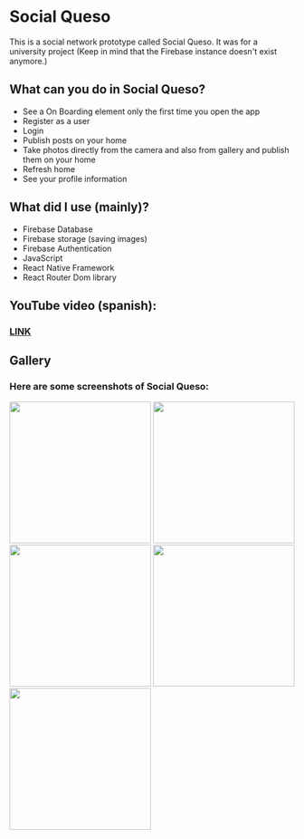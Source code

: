 # Social Queso
This is a social network prototype called Social Queso. It was for a university project (Keep in mind that the Firebase instance doesn't exist anymore.)
## What can you do in Social Queso?
- See a On Boarding element only the first time you open the app
- Register as a user
- Login
- Publish posts on your home
- Take photos directly from the camera and also from gallery and publish them on your home
- Refresh home
- See your profile information
## What did I use (mainly)?
- Firebase Database
- Firebase storage (saving images)
- Firebase Authentication
- JavaScript
- React Native Framework
- React Router Dom library
## YouTube video (spanish):
### [LINK](https://youtu.be/xsF8pL8rwJM)
## Gallery
### Here are some screenshots of Social Queso:
<img src="https://github.com/DeusEli/Social-Queso/assets/54603839/3c8f061e-336b-4f96-b2de-5c4efbdb078b" width="250"/>
<img src="https://github.com/DeusEli/Social-Queso/assets/54603839/da2903f0-2ee9-4586-b104-10b639c7fde5" width="250"/>
<img src="https://github.com/DeusEli/Social-Queso/assets/54603839/b03e0bf4-9a0d-4800-8357-f87b65e68062" width="250"/>
<img src="https://github.com/DeusEli/Social-Queso/assets/54603839/a9266019-f253-4dce-997d-ac573a132927" width="250"/>
<img src="https://github.com/DeusEli/Social-Queso/assets/54603839/d992b8fe-f2e9-470d-b1b8-dc54b45b8f7c" width="250"/>

